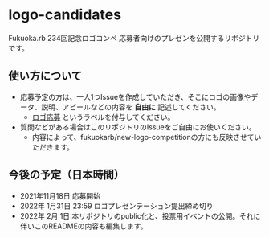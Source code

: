 # logo-candidates

Fukuoka.rb 234回記念ロゴコンペ 応募者向けのプレゼンを公開するリポジトリです。

## 使い方について

* 応募予定の方は、一人1つIssueを作成していただき、そこにロゴの画像やデータ、説明、アピールなどの内容を **自由に** 記述してください。
  * [ロゴ応募](https://github.com/fukuokarb/logo-candidates/labels/%E3%83%AD%E3%82%B4%E5%BF%9C%E5%8B%9F) というラベルを付与してください。
* 質問などがある場合はこのリポジトリのIssueをご自由にお使いください。
  * 内容によって、fukuokarb/new-logo-competitionの方にも反映させていただきます。

## 今後の予定（日本時間）

* 2021年11月18日 応募開始
* 2022年 1月31日 23:59 ロゴプレゼンテーション提出締め切り
* 2022年 2月 1日 本リポジトリのpublic化と、投票用イベントの公開。それに伴いこのREADMEの内容も編集します。
